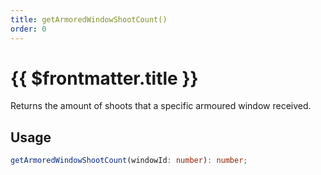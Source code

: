 ```yaml
---
title: getArmoredWindowShootCount()
order: 0
---
```


# {{ $frontmatter.title }}

Returns the amount of shoots that a specific armoured window received.

## Usage

```ts
getArmoredWindowShootCount(windowId: number): number;
```

